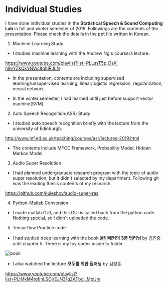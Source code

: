 # Individual Studies

I have done individual studies in the **Statistical Speech & Sound Computing Lab** in fall and winter semester of 2018. Followings are the contents of the presentation. Please check the details in the ppt file written in Korean.

1. Machine Learning Study
- I studied machine learning with the Andrew Ng's coursera lecture.

<https://www.youtube.com/playlist?list=PLLssT5z_DsK-h9vYZkQkYNWcItqhlRJLN>

- In the presentation, contents are including supervised learning/unsupervised learning, linear/logistic regression, regularization, neural network.

- In the winter semester, I had learned until just before support vector machine(SVM).

2. Auto Speech Recognition(ASR) Study
- I studied auto speech recognition briefly with the lecture from the university of Edinburgh.

<http://www.inf.ed.ac.uk/teaching/courses/asr/lectures-2019.html>

- The contents include MFCC Framework, Probability Model, Hidden Markov Model.

3. Audio Super Resolution
- I had planned undergraduate research program with the topic of audio super resolution, but it didn't selected by my department. Following git was the leading thesis contents of my research.

<https://github.com/kuleshov/audio-super-res>

4. Python-Matlab Conversion
- I made matlab GUI, and this GUI is called back from the python code. Nothing special, so I didn't uploaded the code.

5. Tensorflow Practice code
- I had studied deep learning with the book **골빈해커의 3분 딥러닝** by 김진중 until chapter 5. There is my toy codes inside to folder.

![book](http://bimage.interpark.com/goods_image/4/6/5/0/269644650g.jpg)

- I also watched the lecture **모두를 위한 딥러닝** by 김성훈.

<https://www.youtube.com/playlist?list=PLlMkM4tgfjnLSOjrEJN31gZATbcj_MpUm>
